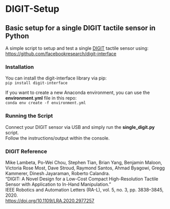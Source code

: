 # DIGIT-Setup

## Basic setup for a single DIGIT tactile sensor in Python
A simple script to setup and test a single [DIGIT](https://digit.ml/) tactile sensor using:  
https://github.com/facebookresearch/digit-interface

### Installation
You can install the digit-interface library via pip:  
`pip install digit-interface`

If you want to create a new Anaconda environment, you can use the **environment.yml** file in this repo:  
`conda env create -f environment.yml`

### Running the Script
Connect your DIGIT sensor via USB and simply run the **single_digit.py** script.  
Follow the instructions/output within the console.

### DIGIT Reference
Mike Lambeta, Po-Wei Chou, Stephen Tian, Brian Yang, Benjamin Maloon, Victoria Rose Most, Dave Stroud, Raymond Santos, Ahmad Byagowi, Gregg Kammerer, Dinesh Jayaraman, Roberto Calandra.  
“DIGIT: A Novel Design for a Low-Cost Compact High-Resolution Tactile Sensor with Application to In-Hand Manipulation.”  
IEEE Robotics and Automation Letters (RA-L), vol. 5, no. 3, pp. 3838–3845, 2020.  
https://doi.org/10.1109/LRA.2020.2977257
